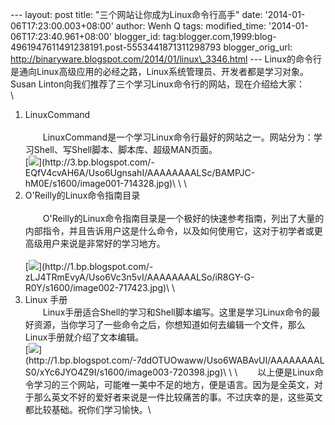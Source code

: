 --- layout: post title: "三个网站让你成为Linux命令行高手" date:
'2014-01-06T17:23:00.003+08:00' author: Wenh Q tags: modified\_time:
'2014-01-06T17:23:40.961+08:00' blogger\_id:
tag:blogger.com,1999:blog-4961947611491238191.post-5553441871311298793
blogger\_orig\_url:
http://binaryware.blogspot.com/2014/01/linux\_3346.html ---
Linux的命令行是通向Linux高级应用的必经之路，Linux系统管理员、开发者都是学习对象。Susan
Linton向我们推荐了三个学习Linux命令行的网站，现在介绍给大家：\
\
1. LinuxCommand\
\
　　LinuxCommand是一个学习Linux命令行最好的网站之一。网站分为：学习Shell、写Shell脚本、脚本库、超级MAN页面。\
[![](https://images-blogger-opensocial.googleusercontent.com/gadgets/proxy?url=http%3A%2F%2F3.bp.blogspot.com%2F-EQfV4cvAH6A%2FUso6UgnsahI%2FAAAAAAAALSc%2FBAMPJC-hM0E%2Fs320%2Fimage001-714328.jpg&container=blogger&gadget=a&rewriteMime=image%2F*)](http://3.bp.blogspot.com/-EQfV4cvAH6A/Uso6UgnsahI/AAAAAAAALSc/BAMPJC-hM0E/s1600/image001-714328.jpg)\
\
\
2. O'Reilly的Linux命令指南目录\
\
　　O'Reilly的Linux命令指南目录是一个极好的快速参考指南，列出了大量的内部指令，并且告诉用户这是什么命令，以及如何使用它，这对于初学者或更高级用户来说是非常好的学习地方。\
\
[![](https://images-blogger-opensocial.googleusercontent.com/gadgets/proxy?url=http%3A%2F%2F1.bp.blogspot.com%2F-zLJ4TRmEvyA%2FUso6Vc3n5vI%2FAAAAAAAALSo%2FiR8GY-G-R0Y%2Fs320%2Fimage002-717423.jpg&container=blogger&gadget=a&rewriteMime=image%2F*)](http://1.bp.blogspot.com/-zLJ4TRmEvyA/Uso6Vc3n5vI/AAAAAAAALSo/iR8GY-G-R0Y/s1600/image002-717423.jpg)\
\
3. Linux 手册\
　　Linux手册适合Shell的学习和Shell脚本编写。这里是学习Linux命令的最好资源，当你学习了一些命令之后，你想知道如何去编辑一个文件，那么Linux手册就介绍了文本编辑。\
[![](https://images-blogger-opensocial.googleusercontent.com/gadgets/proxy?url=http%3A%2F%2F1.bp.blogspot.com%2F-7ddOTUOwaww%2FUso6WABAvUI%2FAAAAAAAALS0%2FxYc6JYO4Z9I%2Fs320%2Fimage003-720398.jpg&container=blogger&gadget=a&rewriteMime=image%2F*)](http://1.bp.blogspot.com/-7ddOTUOwaww/Uso6WABAvUI/AAAAAAAALS0/xYc6JYO4Z9I/s1600/image003-720398.jpg)\
\
\
　　以上便是Linux命令学习的三个网站，可能唯一美中不足的地方，便是语言。因为是全英文，对于那么英文不好的爱好者来说是一件比较痛苦的事。不过庆幸的是，这些英文都比较基础。祝你们学习愉快。\

